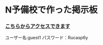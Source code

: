 # N予備校で作った掲示板
### [こちらからアクセスできます](https://secret-board.herokuapp.com/posts)

ユーザー名:guest1
パスワード：Rucasp6y
